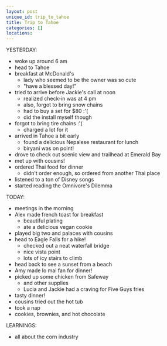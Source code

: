 ```yaml
---
layout: post
unique_id: trip_to_tahoe
title: Trip to Tahoe
categories: []
locations: 
---
```


YESTERDAY:
* woke up around 6 am
* head to Tahoe
* breakfast at McDonald's
  * lady who seemed to be the owner was so cute
  * "have a blessed day!"
* tried to arrive before Jackie's call at noon
  * realized check-in was at 4 pm
  * also, forgot to bring snow chains
  * had to buy a set for $80 :'(
  * did the install myself though
* forgot to bring tire chains :'(
  * charged a lot for it
* arrived in Tahoe a bit early
  * found a delicious Nepalese restaurant for lunch
  * biryani was on point!
* drove to check out scenic view and trailhead at Emerald Bay
* met up with cousins!
* ordered Thai food for dinner
  * didn't order enough, so ordered from another Thai place
* listened to a ton of Disney songs
* started reading the Omnivore's Dilemma

TODAY:
* meetings in the morning
* Alex made french toast for breakfast
  * beautiful plating
  * ate a delicious vegan cookie
* played big two and palaces with cousins
* head to Eagle Falls for a hike!
  * checked out a neat waterfall bridge
  * nice vista point
  * lots of icy stairs to climb
* head back to see a sunset from a beach
* Amy made lo mai fan for dinner!
* picked up some chicken from Safeway
  * and other supplies
  * Lucia and Jackie had a craving for Five Guys fries
* tasty dinner!
* cousins tried out the hot tub
* took a nap
* cookies, brownies, and hot chocolate

LEARNINGS:
* all about the corn industry
